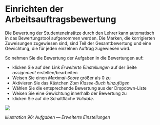 
# Einrichten der Arbeitsauftragsbewertung

Die Bewertung der Studenteneinsätze durch den Lehrer kann automatisch in das Bewertungstool aufgenommen werden. Die Marken, die korrigierten Zuweisungen zugewiesen sind, sind Teil der Gesamtbewertung und eine Gewichtung, die für jeden einzelnen Auftrag zugewiesen wird.

So nehmen Sie die Bewertung der Aufgaben in die Bewertungen auf:

* klicken Sie auf den Link _Erweiterte Einstellungen_ auf der Seite _assignment_ erstellen/bearbeiten
* Weisen Sie einen _Maximal-Score_ größer als 0 zu
* Aktivieren Sie das Kästchen _Zum Klasse-Buch hinzufügen_
* Wählen Sie die entsprechende Bewertung aus der Dropdown-Liste
* Weisen Sie eine Gewichtung innerhalb der Bewertung zu
* klicken Sie auf die Schaltfläche _Validate_.

![](../../.gitbook/assets/graphics71.png)

_Illustration 96: Aufgaben — Erweiterte Einstellungen_